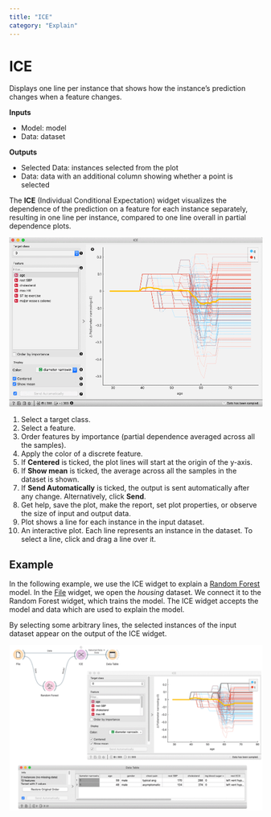 ```yaml
---
title: "ICE"
category: "Explain"
---
```

ICE
===

Displays one line per instance that shows how the instance’s prediction changes when a feature changes.

**Inputs**

- Model: model
- Data: dataset

**Outputs**

- Selected Data: instances selected from the plot
- Data: data with an additional column showing whether a point is selected

The **ICE** (Individual Conditional Expectation) widget visualizes the dependence of the prediction on a feature for each instance separately, resulting in one line per instance, compared to one line overall in partial dependence plots.

![](/widget-catalog/explain/images/ICE.png)

1. Select a target class.
2. Select a feature.
3. Order features by importance (partial dependence averaged across all the samples).
4. Apply the color of a discrete feature.
5. If **Centered** is ticked, the plot lines will start at the origin of the y-axis.
5. If **Show mean** is ticked, the average across all the samples in the dataset is shown. 
6. If **Send Automatically** is ticked, the output is sent automatically after any change.
   Alternatively, click **Send**.
7. Get help, save the plot, make the report, set plot properties, or observe the size of input and output data.
8. Plot shows a line for each instance in the input dataset.
9. An interactive plot. Each line represents an instance in the dataset. To select a line, click and drag a line over it.

Example
-------

In the following example, we use the ICE widget to explain a [Random Forest](https://orangedatamining.com/widget-catalog/model/randomforest/) model. In the [File](https://orangedatamining.com/widget-catalog/data/file/) widget, we open the *housing* dataset. We connect it to the Random Forest widget, which trains the model. The ICE widget accepts the model and data which are used to explain the model.

By selecting some arbitrary lines, the selected instances of the input dataset appear on the output of the ICE widget.

![](/widget-catalog/explain/images/ICE-example.png)
